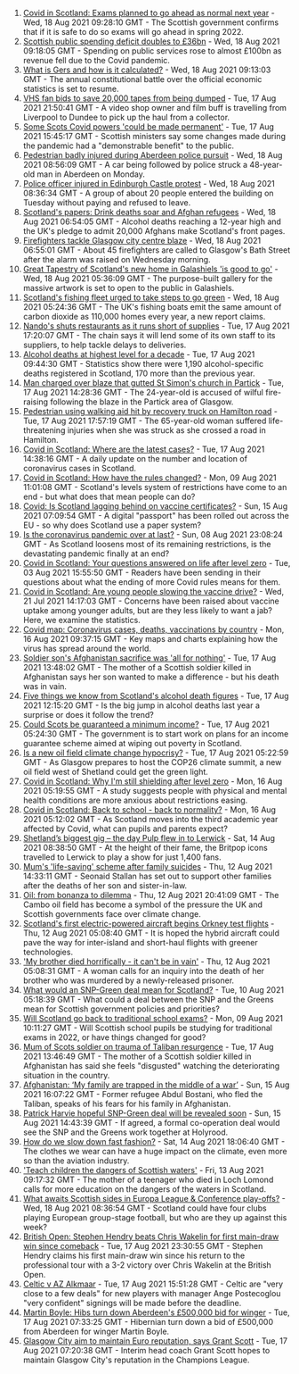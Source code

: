 1. [Covid in Scotland: Exams planned to go ahead as normal next year](https://www.bbc.co.uk/news/uk-scotland-58254324) - Wed, 18 Aug 2021 09:28:10 GMT - The Scottish government confirms that if it is safe to do so exams will go ahead in spring 2022.
2. [Scottish public spending deficit doubles to £36bn](https://www.bbc.co.uk/news/uk-scotland-58256028) - Wed, 18 Aug 2021 09:18:05 GMT - Spending on public services rose to almost £100bn as revenue fell due to the Covid pandemic.
3. [What is Gers and how is it calculated?](https://www.bbc.co.uk/news/uk-scotland-45271076) - Wed, 18 Aug 2021 09:13:03 GMT - The annual constitutional battle over the official economic statistics is set to resume.
4. [VHS fan bids to save 20,000 tapes from being dumped](https://www.bbc.co.uk/news/uk-scotland-tayside-central-58249498) - Tue, 17 Aug 2021 21:50:41 GMT - A video shop owner and film buff is travelling from Liverpool to Dundee to pick up the haul from a collector.
5. [Some Scots Covid powers 'could be made permanent'](https://www.bbc.co.uk/news/uk-scotland-scotland-politics-58244323) - Tue, 17 Aug 2021 15:45:17 GMT - Scottish ministers say some changes made during the pandemic had a "demonstrable benefit" to the public.
6. [Pedestrian badly injured during Aberdeen police pursuit](https://www.bbc.co.uk/news/uk-scotland-north-east-orkney-shetland-58245341) - Wed, 18 Aug 2021 08:56:09 GMT - A car being followed by police struck a 48-year-old man in Aberdeen on Monday.
7. [Police officer injured in Edinburgh Castle protest](https://www.bbc.co.uk/news/uk-scotland-edinburgh-east-fife-58254322) - Wed, 18 Aug 2021 08:36:34 GMT - A group of about 20 people entered the building on Tuesday without paying and refused to leave.
8. [Scotland's papers: Drink deaths soar and Afghan refugees](https://www.bbc.co.uk/news/uk-scotland-58252487) - Wed, 18 Aug 2021 06:54:05 GMT - Alcohol deaths reaching a 12-year high and the UK's pledge to admit 20,000 Afghans make Scotland's front pages.
9. [Firefighters tackle Glasgow city centre blaze](https://www.bbc.co.uk/news/uk-scotland-glasgow-west-58254321) - Wed, 18 Aug 2021 06:55:01 GMT - About 45 firefighters are called to Glasgow's Bath Street after the alarm was raised on Wednesday morning.
10. [Great Tapestry of Scotland's new home in Galashiels 'is good to go'](https://www.bbc.co.uk/news/uk-scotland-south-scotland-58243138) - Wed, 18 Aug 2021 05:36:09 GMT - The purpose-built gallery for the massive artwork is set to open to the public in Galashiels.
11. [Scotland's fishing fleet urged to take steps to go green](https://www.bbc.co.uk/news/uk-scotland-58246143) - Wed, 18 Aug 2021 05:24:36 GMT - The UK's fishing boats emit the same amount of carbon dioxide as 110,000 homes every year, a new report claims.
12. [Nando's shuts restaurants as it runs short of supplies](https://www.bbc.co.uk/news/business-58249337) - Tue, 17 Aug 2021 17:20:07 GMT - The chain says it will lend some of its own staff to its suppliers, to help tackle delays to deliveries.
13. [Alcohol deaths at highest level for a decade](https://www.bbc.co.uk/news/uk-scotland-58243168) - Tue, 17 Aug 2021 09:44:30 GMT - Statistics show there were 1,190 alcohol-specific deaths registered in Scotland, 170 more than the previous year.
14. [Man charged over blaze that gutted St Simon's church in Partick](https://www.bbc.co.uk/news/uk-scotland-glasgow-west-58246158) - Tue, 17 Aug 2021 14:28:36 GMT - The 24-year-old is accused of wilful fire-raising following the blaze in the Partick area of Glasgow.
15. [Pedestrian using walking aid hit by recovery truck on Hamilton road](https://www.bbc.co.uk/news/uk-scotland-glasgow-west-58251161) - Tue, 17 Aug 2021 17:57:19 GMT - The 65-year-old woman suffered life-threatening injuries when she was struck as she crossed a road in Hamilton.
16. [Covid in Scotland: Where are the latest cases?](https://www.bbc.co.uk/news/uk-scotland-53511877) - Tue, 17 Aug 2021 14:38:16 GMT - A daily update on the number and location of coronavirus cases in Scotland.
17. [Covid in Scotland: How have the rules changed?](https://www.bbc.co.uk/news/uk-scotland-53166816) - Mon, 09 Aug 2021 11:01:08 GMT - Scotland's levels system of restrictions have come to an end - but what does that mean people can do?
18. [Covid: Is Scotland lagging behind on vaccine certificates?](https://www.bbc.co.uk/news/uk-scotland-57519070) - Sun, 15 Aug 2021 07:09:54 GMT - A digital "passport" has been rolled out across the EU - so why does Scotland use a paper system?
19. [Is the coronavirus pandemic over at last?](https://www.bbc.co.uk/news/uk-scotland-58112939) - Sun, 08 Aug 2021 23:08:24 GMT - As Scotland loosens most of its remaining restrictions, is the devastating pandemic finally at an end?
20. [Covid in Scotland: Your questions answered on life after level zero](https://www.bbc.co.uk/news/uk-scotland-58071989) - Tue, 03 Aug 2021 15:55:50 GMT - Readers have been sending in their questions about what the ending of more Covid rules means for them.
21. [Covid in Scotland: Are young people slowing the vaccine drive?](https://www.bbc.co.uk/news/uk-scotland-57915106) - Wed, 21 Jul 2021 14:17:03 GMT - Concerns have been raised about vaccine uptake among younger adults, but are they less likely to want a jab? Here, we examine the statistics.
22. [Covid map: Coronavirus cases, deaths, vaccinations by country](https://www.bbc.co.uk/news/world-51235105) - Mon, 16 Aug 2021 09:37:15 GMT - Key maps and charts explaining how the virus has spread around the world.
23. [Soldier son's Afghanistan sacrifice was 'all for nothing'](https://www.bbc.co.uk/news/uk-scotland-north-east-orkney-shetland-58241459) - Tue, 17 Aug 2021 13:48:02 GMT - The mother of a Scottish soldier killed in Afghanistan says her son wanted to make a difference - but his death was in vain.
24. [Five things we know from Scotland's alcohol death figures](https://www.bbc.co.uk/news/uk-scotland-58243861) - Tue, 17 Aug 2021 12:15:20 GMT - Is the big jump in alcohol deaths last year a surprise or does it follow the trend?
25. [Could Scots be guaranteed a minimum income?](https://www.bbc.co.uk/news/uk-scotland-scotland-politics-58230375) - Tue, 17 Aug 2021 05:24:30 GMT - The government is to start work on plans for an income guarantee scheme aimed at wiping out poverty in Scotland.
26. [Is a new oil field climate change hypocrisy?](https://www.bbc.co.uk/news/uk-scotland-57762927) - Tue, 17 Aug 2021 05:22:59 GMT - As Glasgow prepares to host the COP26 climate summit, a new oil field west of Shetland could get the green light.
27. [Covid in Scotland: Why I'm still shielding after level zero](https://www.bbc.co.uk/news/uk-scotland-highlands-islands-58223749) - Mon, 16 Aug 2021 05:19:55 GMT - A study suggests people with physical and mental health conditions are more anxious about restrictions easing.
28. [Covid in Scotland: Back to school - back to normality?](https://www.bbc.co.uk/news/uk-scotland-58214870) - Mon, 16 Aug 2021 05:12:02 GMT - As Scotland moves into the third academic year affected by Covid, what can pupils and parents expect?
29. [Shetland’s biggest gig – the day Pulp flew in to Lerwick](https://www.bbc.co.uk/news/uk-scotland-north-east-orkney-shetland-57599869) - Sat, 14 Aug 2021 08:38:50 GMT - At the height of their fame, the Britpop icons travelled to Lerwick to play a show for just 1,400 fans.
30. [Mum's 'life-saving' scheme after family suicides](https://www.bbc.co.uk/news/uk-scotland-58185754) - Thu, 12 Aug 2021 14:33:11 GMT - Seonaid Stallan has set out to support other families after the deaths of her son and sister-in-law.
31. [Oil: from bonanza to dilemma](https://www.bbc.co.uk/news/uk-scotland-scotland-business-58195442) - Thu, 12 Aug 2021 20:41:09 GMT - The Cambo oil field has become a symbol of the pressure the UK and Scottish governments face over climate change.
32. [Scotland's first electric-powered aircraft begins Orkney test flights](https://www.bbc.co.uk/news/uk-scotland-north-east-orkney-shetland-58177865) - Thu, 12 Aug 2021 05:08:40 GMT - It is hoped the hybrid aircraft could pave the way for inter-island and short-haul flights with greener technologies.
33. ['My brother died horrifically - it can't be in vain'](https://www.bbc.co.uk/news/uk-scotland-north-east-orkney-shetland-58177868) - Thu, 12 Aug 2021 05:08:31 GMT - A woman calls for an inquiry into the death of her brother who was murdered by a newly-released prisoner.
34. [What would an SNP-Green deal mean for Scotland?](https://www.bbc.co.uk/news/uk-scotland-scotland-politics-58143753) - Tue, 10 Aug 2021 05:18:39 GMT - What could a deal between the SNP and the Greens mean for Scottish government policies and priorities?
35. [Will Scotland go back to traditional school exams?](https://www.bbc.co.uk/news/uk-scotland-58139111) - Mon, 09 Aug 2021 10:11:27 GMT - Will Scottish school pupils be studying for traditional exams in 2022, or have things changed for good?
36. [Mum of Scots soldier on trauma of Taliban resurgence](https://www.bbc.co.uk/news/uk-scotland-58247951) - Tue, 17 Aug 2021 13:46:49 GMT - The mother of a Scottish soldier killed in Afghanistan has said she feels "disgusted" watching the deteriorating situation in the country.
37. [Afghanistan: ‘My family are trapped in the middle of a war’](https://www.bbc.co.uk/news/uk-scotland-58224887) - Sun, 15 Aug 2021 16:07:22 GMT - Former refugee Abdul Bostani, who fled the Taliban, speaks of his fears for his family in Afghanistan.
38. [Patrick Harvie hopeful SNP-Green deal will be revealed soon](https://www.bbc.co.uk/news/uk-scotland-58224149) - Sun, 15 Aug 2021 14:43:39 GMT - If agreed, a formal co-operation deal would see the SNP and the Greens work together at Holyrood.
39. [How do we slow down fast fashion?](https://www.bbc.co.uk/news/uk-scotland-58216479) - Sat, 14 Aug 2021 18:06:40 GMT - The clothes we wear can have a huge impact on the climate, even more so than the aviation industry.
40. ['Teach children the dangers of Scottish waters'](https://www.bbc.co.uk/news/uk-scotland-58199582) - Fri, 13 Aug 2021 09:17:32 GMT - The mother of a teenager who died in Loch Lomond calls for more education on the dangers of the waters in Scotland.
41. [What awaits Scottish sides in Europa League & Conference play-offs?](https://www.bbc.co.uk/sport/football/58218630) - Wed, 18 Aug 2021 08:36:54 GMT - Scotland could have four clubs playing European group-stage football, but who are they up against this week?
42. [British Open: Stephen Hendry beats Chris Wakelin for first main-draw win since comeback](https://www.bbc.co.uk/sport/snooker/58249638) - Tue, 17 Aug 2021 23:30:55 GMT - Stephen Hendry claims his first main-draw win since his return to the professional tour with a 3-2 victory over Chris Wakelin at the British Open.
43. [Celtic v AZ Alkmaar](https://www.bbc.co.uk/sport/football/58215272) - Tue, 17 Aug 2021 15:51:28 GMT - Celtic are "very close to a few deals" for new players with manager Ange Postecoglou "very confident" signings will be made before the deadline.
44. [Martin Boyle: Hibs turn down Aberdeen's £500,000 bid for winger](https://www.bbc.co.uk/sport/football/58241478) - Tue, 17 Aug 2021 07:33:25 GMT - Hibernian turn down a bid of £500,000 from Aberdeen for winger Martin Boyle.
45. [Glasgow City aim to maintain Euro reputation, says Grant Scott](https://www.bbc.co.uk/sport/football/58234321) - Tue, 17 Aug 2021 07:20:38 GMT - Interim head coach Grant Scott hopes to maintain Glasgow City's reputation in the Champions League.
